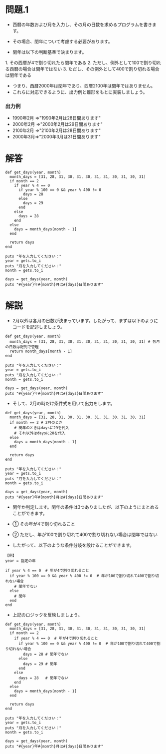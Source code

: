 # 問題.1
- 西暦の年数および月を入力し、その月の日数を求めるプログラムを書きます。
- その場合、閏年について考慮する必要があります。

- 閏年は以下の判断基準で決まります。

1\. その西暦が4で割り切れたら閏年である
2\. ただし、例外として100で割り切れる西暦の場合は閏年ではない
3\. ただし、その例外として400で割り切れる場合は閏年である

- つまり、西暦2000年は閏年であり、西暦2100年は閏年ではありません。
- これらに対応できるように、出力例と雛形をもとに実装しましょう。

### 出力例
- 1990年2月 =>"1990年2月は28日間あります"
- 2000年2月 =>"2000年2月は29日間あります"
- 2100年2月 =>"2100年2月は28日間あります"
- 2000年3月=>"2000年3月は31日間あります"

# 解答
```
def get_days(year, month)
  month_days = [31, 28, 31, 30, 31, 30, 31, 31, 30, 31, 30, 31]
  if month == 2
    if year % 4 == 0
      if year % 100 == 0 && year % 400 != 0
        days = 28
      else
        days = 29
      end
    else
      days = 28
    end
  else
    days = month_days[month - 1]
  end

  return days
end

puts "年を入力してください："
year = gets.to_i
puts "月を入力してください："
month = gets.to_i

days = get_days(year, month)
puts "#{year}年#{month}月は#{days}日間あります"

```


# 解説
- 2月以外は各月の日数が決まっています。したがって、まずは以下のようにコードを記述しましょう。
```
def get_days(year, month)
  month_days = [31, 28, 31, 30, 31, 30, 31, 31, 30, 31, 30, 31] # 各月の日数は配列で管理
  return month_days[month - 1]
end

puts "年を入力してください："
year = gets.to_i
puts "月を入力してください："
month = gets.to_i

days = get_days(year, month)
puts "#{year}年#{month}月は#{days}日間あります"
```

- そして、2月の時だけ条件式を用いて出力をします。
```
def get_days(year, month)
  month_days = [31, 28, 31, 30, 31, 30, 31, 31, 30, 31, 30, 31]
  if month == 2 # 2月のとき
    # 閏年のときはdaysに29を代入
    # それ以外はdaysに28を代入
  else
    days = month_days[month - 1]
  end

  return days
end

puts "年を入力してください："
year = gets.to_i
puts "月を入力してください："
month = gets.to_i

days = get_days(year, month)
puts "#{year}年#{month}月は#{days}日間あります"
```

- 閏年か判定します。閏年の条件は3つありましたが、以下のようにまとめることができます。

- ① その年が4で割り切れること
- ② ただし、年が100で割り切れて400で割り切れない場合は閏年ではない

- したがって、以下のような条件分岐を設けることができます。

```
【例】
year = 指定の年

if year % 4 == 0  # 年が4で割り切れること
  if year % 100 == 0 && year % 400 != 0  # 年が100で割り切れて400で割り切れない場合
    # 閏年でない
  else
    # 閏年
  end
end
```

- 上記のロジックを反映しましょう。
```
def get_days(year, month)
  month_days = [31, 28, 31, 30, 31, 30, 31, 31, 30, 31, 30, 31]
  if month == 2
    if year % 4 == 0  # 年が4で割り切れること
      if year % 100 == 0 && year % 400 != 0  # 年が100で割り切れて400で割り切れない場合
        days = 28 # 閏年でない
      else
        days = 29 # 閏年
      end
    else
      days = 28   # 閏年でない
    end
  else
    days = month_days[month - 1]
  end

  return days
end

puts "年を入力してください："
year = gets.to_i
puts "月を入力してください："
month = gets.to_i

days = get_days(year, month)
puts "#{year}年#{month}月は#{days}日間あります"
```

